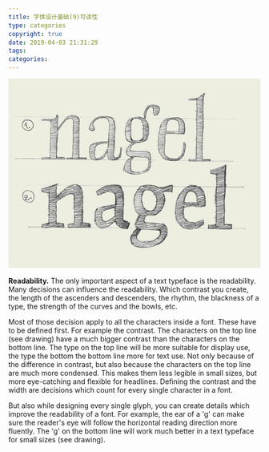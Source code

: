 ```yaml
---
title: 字体设计基础(9)可读性
type: categories
copyright: true
date: 2019-04-03 21:31:29
tags:
categories:
---
```


![img](字体设计基础-9-可读性/typebasics-09.jpg)

**Readability.** The only important aspect of a text typeface is the readability. Many decisions can influence the readability. Which contrast you create, the length of the ascenders and descenders, the rhythm, the blackness of a type, the strength of the curves and the bowls, etc.

Most of those decision apply to all the characters inside a font. These have to be defined first. For example the contrast. The characters on the top line (see drawing) have a much bigger contrast than the characters on the bottom line. The type on the top line will be more suitable for display use, the type the bottom the bottom line more for text use. Not only because of the difference in contrast, but also because the characters on the top line are much more condensed. This makes them less legible in small sizes, but more eye-catching and flexible for headlines. Defining the contrast and the width are decisions which count for every single character in a font.

But also while designing every single glyph, you can create details which improve the readability of a font. For example, the ear of a 'g' can make sure the reader's eye will follow the horizontal reading direction more fluently. The 'g' on the bottom line will work much better in a text typeface for small sizes (see drawing).